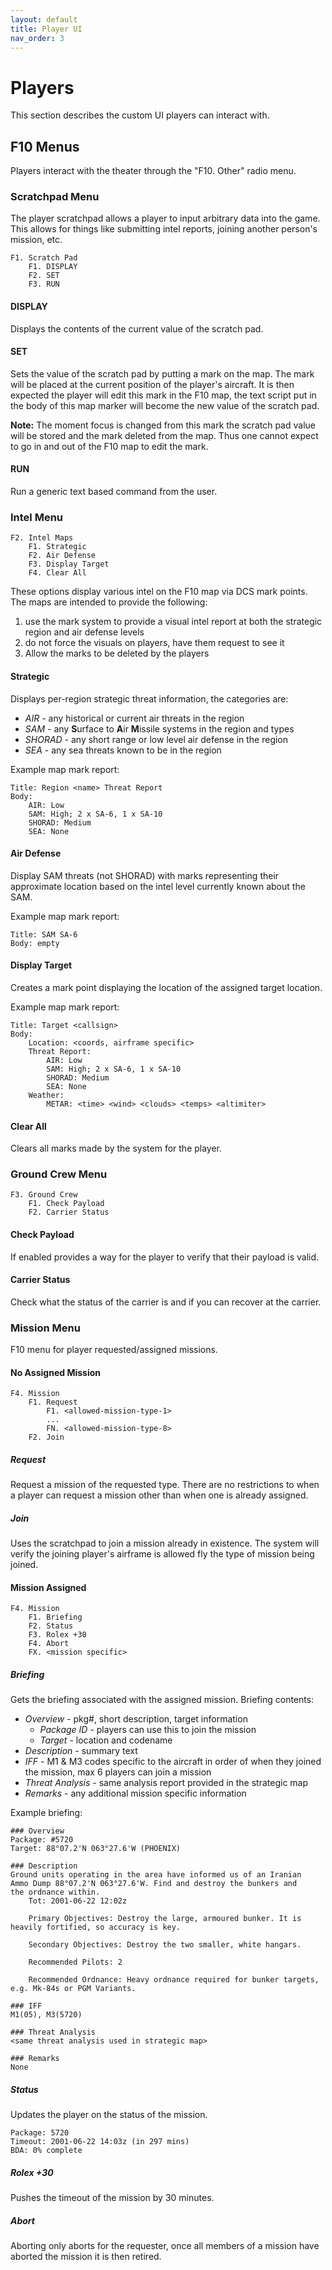 ```yaml
---
layout: default
title: Player UI
nav_order: 3
---
```


# Players

This section describes the custom UI players can interact with.

## F10 Menus

Players interact with the theater through the "F10. Other" radio menu.

### Scratchpad Menu

The player scratchpad allows a player to input arbitrary data into the game.
This allows for things like submitting intel reports, joining another person's
mission, etc.

	F1. Scratch Pad
		F1. DISPLAY
		F2. SET
		F3. RUN


#### DISPLAY

Displays the contents of the current value of the scratch pad.

#### SET

Sets the value of the scratch pad by putting a mark on the map. The mark
will be placed at the current position of the player's aircraft. It is then
expected the player will edit this mark in the F10 map, the text script
put in the body of this map marker will become the new value of the scratch
pad.

**Note:** The moment focus is changed from this mark the scratch pad value will
be stored and the mark deleted from the map. Thus one cannot expect to go
in and out of the F10 map to edit the mark.

#### RUN

Run a generic text based command from the user.

### Intel Menu

	F2. Intel Maps
		F1. Strategic
		F2. Air Defense
		F3. Display Target
		F4. Clear All


These options display various intel on the F10 map via DCS mark points.
The maps are intended to provide the following:

 1. use the mark system to provide a visual intel report at both the
    strategic region and air defense levels
 2. do not force the visuals on players, have them request to see it
 3. Allow the marks to be deleted by the players

#### Strategic

Displays per-region strategic threat information, the categories are:

 * _AIR_ - any historical or current air threats in the region
 * _SAM_ - any **S**urface to **A**ir **M**issile systems in the region and
           types
 * _SHORAD_ - any short range or low level air defense in the region
 * _SEA_ - any sea threats known to be in the region

Example map mark report:

	Title: Region <name> Threat Report
	Body:
		AIR: Low
		SAM: High; 2 x SA-6, 1 x SA-10
		SHORAD: Medium
		SEA: None


#### Air Defense

Display SAM threats (not SHORAD) with marks representing their approximate
location based on the intel level currently known about the SAM.

Example map mark report:

	Title: SAM SA-6
	Body: empty


#### Display Target

Creates a mark point displaying the location of the assigned target location.

Example map mark report:

	Title: Target <callsign>
	Body:
		Location: <coords, airframe specific>
		Threat Report:
			AIR: Low
			SAM: High; 2 x SA-6, 1 x SA-10
			SHORAD: Medium
			SEA: None
		Weather:
			METAR: <time> <wind> <clouds> <temps> <altimiter>


#### Clear All

Clears all marks made by the system for the player.


### Ground Crew Menu

	F3. Ground Crew
		F1. Check Payload
		F2. Carrier Status

#### Check Payload

If enabled provides a way for the player to verify that their payload is valid.

#### Carrier Status

Check what the status of the carrier is and if you can recover at the carrier.

### Mission Menu

F10 menu for player requested/assigned missions.

#### No Assigned Mission

	F4. Mission
		F1. Request
			F1. <allowed-mission-type-1>
			...
			FN. <allowed-mission-type-8>
		F2. Join


##### Request

Request a mission of the requested type. There are no restrictions to when a
player can request a mission other than when one is already assigned.

##### Join

Uses the scratchpad to join a mission already in existence. The system
will verify the joining player's airframe is allowed fly the type of
mission being joined.


#### Mission Assigned

	F4. Mission
		F1. Briefing
		F2. Status
		F3. Rolex +30
		F4. Abort
		FX. <mission specific>


##### Briefing

Gets the briefing associated with the assigned mission.
Briefing contents:

 * _Overview_ - pkg#, short description, target information
   - _Package ID_ - players can use this to join the mission
   - _Target_ - location and codename
 * _Description_ - summary text
 * _IFF_ - M1 &  M3 codes specific to the aircraft in order of when they
           joined the mission, max 6 players can join a mission
 * _Threat Analysis_ - same analysis report provided in the strategic map
 * _Remarks_ - any additional mission specific information

Example briefing:

	### Overview
	Package: #5720
	Target: 88°07.2'N 063°27.6'W (PHOENIX)

	### Description
	Ground units operating in the area have informed us of an Iranian
	Ammo Dump 88°07.2'N 063°27.6'W. Find and destroy the bunkers and
	the ordnance within.
	    Tot: 2001-06-22 12:02z

	    Primary Objectives: Destroy the large, armoured bunker. It is
	heavily fortified, so accuracy is key.

	    Secondary Objectives: Destroy the two smaller, white hangars.

	    Recommended Pilots: 2

	    Recommended Ordnance: Heavy ordnance required for bunker targets,
	e.g. Mk-84s or PGM Variants.

	### IFF
	M1(05), M3(5720)

	### Threat Analysis
	<same threat analysis used in strategic map>

	### Remarks
	None


##### Status

Updates the player on the status of the mission.

	Package: 5720
	Timeout: 2001-06-22 14:03z (in 297 mins)
	BDA: 0% complete


##### Rolex +30

Pushes the timeout of the mission by 30 minutes.

##### Abort

Aborting only aborts for the requester, once all members of a mission have
aborted the mission it is then retired.
